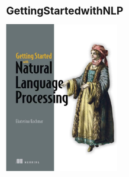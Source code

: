 # GettingStartedwithNLP
<img src="https://github.com/abyanrizz/GettingStartedwithNLP/blob/main/Cover.jpg" width="300" alt="Book Cover">
